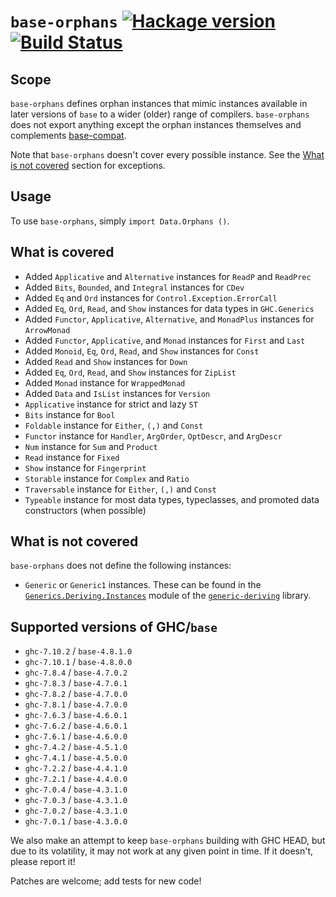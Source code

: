 # `base-orphans` [![Hackage version](https://img.shields.io/hackage/v/base-orphans.svg?style=flat)](http://hackage.haskell.org/package/base-orphans) [![Build Status](https://img.shields.io/travis/haskell-compat/base-orphans.svg?style=flat)](https://travis-ci.org/haskell-compat/base-orphans)

## Scope

`base-orphans` defines orphan instances that mimic instances available in later
versions of `base` to a wider (older) range of compilers. `base-orphans` does
not export anything except the orphan instances themselves and complements
[base-compat](http://hackage.haskell.org/package/base-compat).

Note that `base-orphans` doesn't cover every possible instance. See the
[What is not covered](#what-is-not-covered) section for exceptions.

## Usage

To use `base-orphans`, simply `import Data.Orphans ()`.

## What is covered

 * Added `Applicative` and `Alternative` instances for `ReadP` and `ReadPrec`
 * Added `Bits`, `Bounded`, and `Integral` instances for `CDev`
 * Added `Eq` and `Ord` instances for `Control.Exception.ErrorCall`
 * Added `Eq`, `Ord`, `Read`, and `Show` instances for data types in `GHC.Generics`
 * Added `Functor`, `Applicative`, `Alternative`, and `MonadPlus` instances for `ArrowMonad`
 * Added `Functor`, `Applicative`, and `Monad` instances for `First` and `Last`
 * Added `Monoid`, `Eq`, `Ord`, `Read`, and `Show` instances for `Const`
 * Added `Read` and `Show` instances for `Down`
 * Added `Eq`, `Ord`, `Read`, and `Show` instances for `ZipList`
 * Added `Monad` instance for `WrappedMonad`
 * Added `Data` and `IsList` instances for `Version`
 * `Applicative` instance for strict and lazy `ST`
 * `Bits` instance for `Bool`
 * `Foldable` instance for `Either`, `(,)` and `Const`
 * `Functor` instance for `Handler`, `ArgOrder`, `OptDescr`, and `ArgDescr`
 * `Num` instance for `Sum` and `Product`
 * `Read` instance for `Fixed`
 * `Show` instance for `Fingerprint`
 * `Storable` instance for `Complex` and `Ratio`
 * `Traversable` instance for `Either`, `(,)` and `Const`
 * `Typeable` instance for most data types, typeclasses, and promoted data constructors (when possible)

## What is not covered
`base-orphans` does not define the following instances:

* `Generic` or `Generic1` instances. These can be found in the
  [`Generics.Deriving.Instances`](https://hackage.haskell.org/package/generic-deriving-1.8.0/docs/Generics-Deriving-Instances.html)
  module of the [`generic-deriving`](https://hackage.haskell.org/package/generic-deriving)
  library.

## Supported versions of GHC/`base`

 * `ghc-7.10.2` / `base-4.8.1.0`
 * `ghc-7.10.1` / `base-4.8.0.0`
 * `ghc-7.8.4`  / `base-4.7.0.2`
 * `ghc-7.8.3`  / `base-4.7.0.1`
 * `ghc-7.8.2`  / `base-4.7.0.0`
 * `ghc-7.8.1`  / `base-4.7.0.0`
 * `ghc-7.6.3`  / `base-4.6.0.1`
 * `ghc-7.6.2`  / `base-4.6.0.1`
 * `ghc-7.6.1`  / `base-4.6.0.0`
 * `ghc-7.4.2`  / `base-4.5.1.0`
 * `ghc-7.4.1`  / `base-4.5.0.0`
 * `ghc-7.2.2`  / `base-4.4.1.0`
 * `ghc-7.2.1`  / `base-4.4.0.0`
 * `ghc-7.0.4`  / `base-4.3.1.0`
 * `ghc-7.0.3`  / `base-4.3.1.0`
 * `ghc-7.0.2`  / `base-4.3.1.0`
 * `ghc-7.0.1`  / `base-4.3.0.0`

We also make an attempt to keep `base-orphans` building with GHC HEAD, but due
to its volatility, it may not work at any given point in time. If it doesn't,
please report it!

Patches are welcome; add tests for new code!

